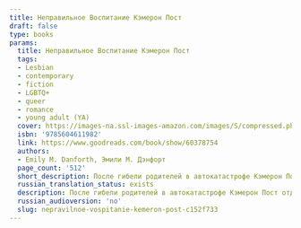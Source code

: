 ```yaml
---
title: Неправильное Воспитание Кэмерон Пост
draft: false
type: books
params:
  title: Неправильное Воспитание Кэмерон Пост
  tags:
  - Lesbian
  - contemporary
  - fiction
  - LGBTQ+
  - queer
  - romance
  - young adult (YA)
  cover: https://images-na.ssl-images-amazon.com/images/S/compressed.photo.goodreads.com/books/1644399105i/60378754.jpg
  isbn: '9785604611982'
  link: https://www.goodreads.com/book/show/60378754
  authors:
  - Emily M. Danforth, Эмили М. Дэнфорт
  page_count: '512'
  short_description: После гибели родителей в автокатастрофе Кэмерон Пост отдают на попечение бабушки и набожной тети Рут. Вскоре в их городке появляется Коули Тейлор, с которой Кэмерон проводит все свое время.
  russian_translation_status: exists
  description: После гибели родителей в автокатастрофе Кэмерон Пост отдают на попечение бабушки и набожной тети Рут. Вскоре в их городке появляется Коули Тейлор, с которой Кэмерон проводит все свое время. Однако Кэмерон быстро понимает, что испытывает к Коули не просто дружеские чувства. Узнав об их запретных отношениях, тетя Рут отправляет племянницу в религиозную школу, где Кэмерон предстоит не только найти новых друзей, но и многое понять о себе и о мире.По мотивам книги снят одноименный художественный фильм с Хлоей Грейс Мориц в главной роли, завоевавший главный приз на кинофестивале Sundance в 2018 году.
  russian_audioversion: 'no'
  slug: nepravilnoe-vospitanie-kemeron-post-c152f733
---
```

